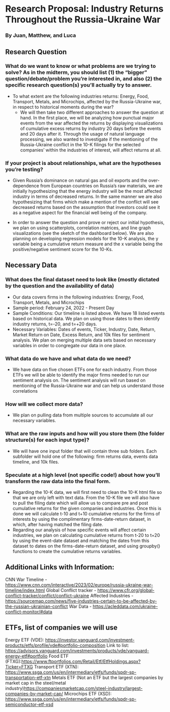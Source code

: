 # Research Proposal: Industry Returns Throughout the Russia-Ukraine War
### By Juan, Matthew, and Luca
## Research Question

### What do we want to know or what problems are we trying to solve? As in the midterm, you should list (1) the “bigger” question/debate/problem you’re interested in, and also (2) the specific research question(s) you’ll actually try to answer.
- To what extent are the following industries returns: Energy, Food, Transport, Metals, and Microchips, affected by the Russia-Ukraine war, in respect to historical moments during the war?
    - We will then take two different approaches to answer the question at hand. In the first place, we will be analyzing how punctual major events from the war affected the returns by displaying visualizations of cumulative excess returns by industry 20 days before the events and 20 days after it. Through the usage of natural language processing, we also wanted to investigate if the mentioning of the Russia-Ukraine conflict in the 10-K filings for the selected companies’ within the industries of interest, will affect returns at all. 

### If your project is about relationships, what are the hypotheses you’re testing?
- Given Russia’s dominance on natural gas and oil exports and the over-dependence from European countries on Russia’s raw materials, we are initially hypothesizing that the energy industry will be the most affected industry in terms of decreased returns. In the same manner we are also hypothesizing that firms which make a mention of the conflict will see decreased returns based on the assumption that investors could see it as a negative aspect for the financial well being of the company.

- In order to answer the question and prove or reject our initial hypothesis, we plan on using scatterplots, correlation matrices, and line graph visualizations (see the sketch of the dashboard below). We are also planning on developing regression models for the 10-K analysis, the y variable being a cumulative return measure and the x variable being the positive/negative sentiment score for the 10-Ks.  

## Necessary Data
### What does the final dataset need to look like (mostly dictated by the question and the availability of data)
- Our data covers firms in the following industries: Energy, Food, Transport, Metals, and Microchips
- Sample period: February 24, 2022 - Present Day
- Sample Conditions: Our timeline is listed above. We have 18 listed events based on historical data. We plan on using those dates to then identify industry returns, t=-20, and t=+20 days. 
- Necessary Variables: Dates of events, Ticker, Industry, Date, Return, Market Return on Date, Excess Return, and 10k files for sentiment analysis. We plan on merging multiple data sets based on necessary variables in order to congregate our data in one place.

### What data do we have and what data do we need?
- We have data on five chosen ETFs one for each industry. From those ETFs we will be able to identify the major firms needed to run our sentiment analysis on. The sentiment analysis will run based on mentioning of the Russia-Ukraine war and can help us understand those correlations

### How will we collect more data?
- We plan on pulling data from multiple sources to accumulate all our necessary variables. 

### What are the raw inputs and how will you store them (the folder structure(s) for each input type)?
- We will have one input folder that will contain three sub folders. Each subfolder will hold one of the following:  firm returns data, events data timeline, and 10k files. 

### Speculate at a high level (not specific code!) about how you’ll transform the raw data into the final form.
- Regarding the 10-K data, we will first need to clean the 10-K html file so that we are only left with text data. From the 10-K file we will also have to pull the filing date which will allow us to compare pre and post cumulative returns for the given companies and industries. Once this is done we will calculate t-10 and t+10 cumulative returns for the firms of interests by using the complimentary firms-date-return dataset, in which, after having matched the filing date.
- Regarding our analysis of how specific events will affect certain industries, we plan on calculating cumulative returns from t-20 to t+20 by using the event-date dataset  and matching the dates from this dataset to dates on the firms-date-return dataset, and using groupby() functions to create the cumulative returns variables.    


## Additional Links with Information:
CNN War Timeline - https://www.cnn.com/interactive/2023/02/europe/russia-ukraine-war-timeline/index.html
Global Conflict tracker - https://www.cfr.org/global-conflict-tracker/conflict/conflict-ukraine
Affected Industries - https://sourcemap.com/news/five-industries-certain-to-be-affected-by-the-russian-ukrainian-conflict
War Data - https://acleddata.com/ukraine-conflict-monitor/#data

## ETFs, list of companies we will use 
Energy ETF (VDE): https://investor.vanguard.com/investment-products/etfs/profile/vde#portfolio-composition
Link to list: https://advisors.vanguard.com/investments/products/vde/vanguard-energy-etf#portfolio 
Food ETF (FTXG):https://www.ftportfolios.com/Retail/Etf/EtfHoldings.aspx?Ticker=FTXG
Transport ETF (XTN): https://www.ssga.com/us/en/intermediary/etfs/funds/spdr-sp-transportation-etf-xtn
Metals ETF (Not an ETF but the largest companies by market cap in the steel/metal industry)https://companiesmarketcap.com/steel-industry/largest-companies-by-market-cap/
Microchips ETF (XSD): https://www.ssga.com/us/en/intermediary/etfs/funds/spdr-sp-semiconductor-etf-xsd